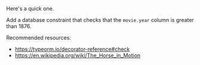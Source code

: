 Here's a quick one.

Add a database constraint that checks that the `movie.year` column is greater than 1876.

Recommended resources:

- https://typeorm.io/decorator-reference#check
- https://en.wikipedia.org/wiki/The_Horse_in_Motion
